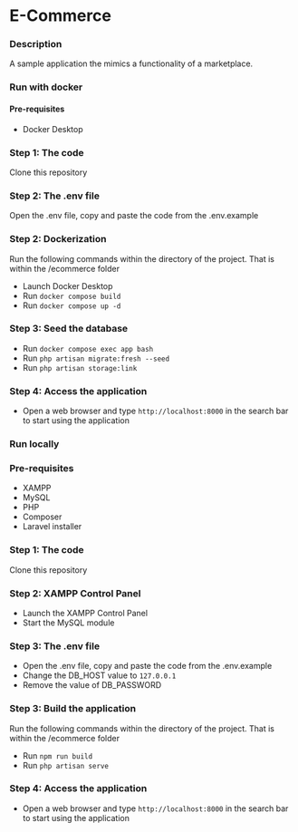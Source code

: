 # E-Commerce

### Description

A sample application the mimics a functionality of a marketplace.

### Run with docker

#### Pre-requisites

- Docker Desktop

### Step 1: The code

Clone this repository

### Step 2: The .env file

Open the .env file, copy and paste the code from the .env.example

### Step 2: Dockerization

Run the following commands within the directory of the project. That is within the /ecommerce folder

- Launch Docker Desktop
- Run `docker compose build`
- Run `docker compose up -d`

### Step 3: Seed the database

- Run `docker compose exec app bash`
- Run `php artisan migrate:fresh --seed`
- Run `php artisan storage:link`

### Step 4: Access the application

- Open a web browser and type `http://localhost:8000` in the search bar to start using the application

### Run locally

### Pre-requisites

- XAMPP
- MySQL
- PHP
- Composer
- Laravel installer

### Step 1: The code

Clone this repository

### Step 2: XAMPP Control Panel

- Launch the XAMPP Control Panel
- Start the MySQL module

### Step 3: The .env file

- Open the .env file, copy and paste the code from the .env.example
- Change the DB_HOST value to `127.0.0.1`
- Remove the value of DB_PASSWORD

### Step 3: Build the application

Run the following commands within the directory of the project. That is within the /ecommerce folder

- Run `npm run build`
- Run `php artisan serve`

### Step 4: Access the application

- Open a web browser and type `http://localhost:8000` in the search bar to start using the application

